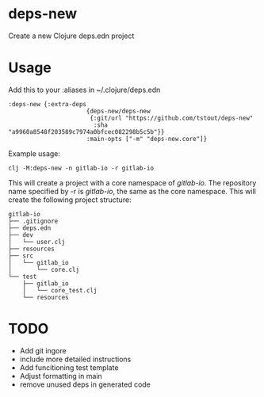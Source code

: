 # deps-new
Create a new Clojure deps.edn project

# Usage
Add this to your :aliases in ~/.clojure/deps.edn
```
:deps-new {:extra-deps
                      {deps-new/deps-new
                       {:git/url "https://github.com/tstout/deps-new"
                        :sha "a9960a8548f203589c7974a0bfcec082298b5c5b"}}
                      :main-opts ["-m" "deps-new.core"]}
```
Example usage:
```
clj -M:deps-new -n gitlab-io -r gitlab-io
```
This will create a project with a core namespace of _gitlab-io_. The repository name specified by -r
is _gitlab-io_, the same as the core namespace. This will create the following project structure:
```
gitlab-io
├── .gitignore
├── deps.edn
├── dev
│   └── user.clj
├── resources
├── src
│   └── gitlab_io
│       └── core.clj
└── test
    ├── gitlab_io
    │   └── core_test.clj
    └── resources
```
# TODO
- Add git ingore
- include more detailed instructions
- Add funcitioning test template
- Adjust formatting in main
- remove unused deps in generated code